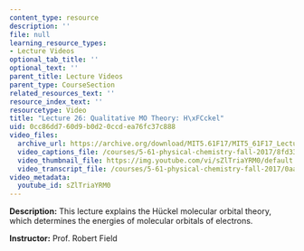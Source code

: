 ```yaml
---
content_type: resource
description: ''
file: null
learning_resource_types:
- Lecture Videos
optional_tab_title: ''
optional_text: ''
parent_title: Lecture Videos
parent_type: CourseSection
related_resources_text: ''
resource_index_text: ''
resourcetype: Video
title: "Lecture 26: Qualitative MO Theory: H\xFCckel"
uid: 0cc86dd7-60d9-b0d2-0ccd-ea76fc37c888
video_files:
  archive_url: https://archive.org/download/MIT5.61F17/MIT5_61F17_Lecture_26_300k.mp4
  video_captions_file: /courses/5-61-physical-chemistry-fall-2017/8fd3344e31b158ee92786971f2364715_sZlTriaYRM0.vtt
  video_thumbnail_file: https://img.youtube.com/vi/sZlTriaYRM0/default.jpg
  video_transcript_file: /courses/5-61-physical-chemistry-fall-2017/0aa4ea6c72dd53a246c0413cc3b72534_sZlTriaYRM0.pdf
video_metadata:
  youtube_id: sZlTriaYRM0
---
```


**Description:** This lecture explains the Hückel molecular orbital theory, which determines the energies of molecular orbitals of electrons.

**Instructor:** Prof. Robert Field